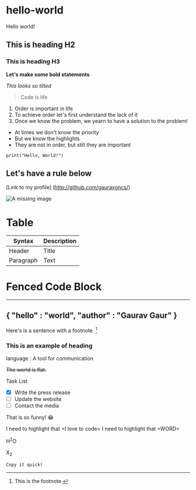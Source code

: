 # hello-world
Hello world!

## This is heading H2

### This is heading H3

**Let's make some bold statements**

*This looks so tilted*

> Code is life

1. Order is important in life
2. To achieve order let's first understand the lack of it
3. Once we know the problem, we yearn to have a solution to the problem!

- At times we don't know the priority
- But we know the highlights
- They are not in order, but still they are important

`print("Hello, World!")`

Let's have a rule below
---

[Link to my profile] (http://github.com/gauravoncs/)

![A missing image](missing_image.jpg)

# Table
| Syntax | Description |
| ----------- | ----------- |
| Header | Title |
| Paragraph | Text |

# Fenced Code Block
---
{
  "hello" : "world",
  "author" : "Gaurav Gaur"
}
---

Here's is a sentence with a footnote. [^1]

### This is an example of heading

language
: A tool for communication
 
~~The world is flat.~~

Task List
- [x] Write the press release
- [ ] Update the website
- [ ] Contact the media

That is so funny! :joy:

I need to highlight that =I love to code=
I need to highlight that =WORD=

H<sup>2</sup>O

X<sub>2</sub>

~~~ You can copy the below text ~~~
Copy it quick!
~~~

[^1]: This is the footnote.
